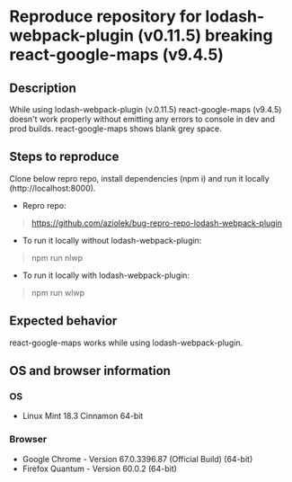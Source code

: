 # Reproduce repository for lodash-webpack-plugin (v0.11.5) breaking react-google-maps (v9.4.5)

## Description

While using lodash-webpack-plugin (v.0.11.5) react-google-maps (v9.4.5) doesn't work properly without emitting any errors to console in dev and prod builds. react-google-maps shows blank grey space.

## Steps to reproduce

Clone below repro repo, install dependencies (npm i) and run it locally (http://localhost:8000).
- Repro repo:
> https://github.com/aziolek/bug-repro-repo-lodash-webpack-plugin
- To run it locally without lodash-webpack-plugin:
> npm run nlwp
- To run it locally with lodash-webpack-plugin:
> npm run wlwp

## Expected behavior

react-google-maps works while using lodash-webpack-plugin.

## OS and browser information

### OS
- Linux Mint 18.3 Cinnamon 64-bit

### Browser

- Google Chrome - Version 67.0.3396.87 (Official Build) (64-bit)
- Firefox Quantum - Version 60.0.2 (64-bit)